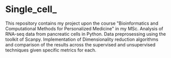 # Single_cell_
This repository contains my project upon the course "Bioinformatics and Computational Methods for Personalized Medicine" in my MSc. 
Analysis of RNA-seq data from pancreatic cells in Python. Data preprosessing using the toolkit of Scanpy. Implementation of Dimensionality reduction algorithms and comparison of the results across the supervised and unsupervised techniques given specific metrics for each.

